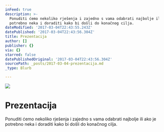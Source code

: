 ```yaml
---
inFeed: true
description: >-
  Ponuditi ćemo nekoliko rješenja i zajedno s vama odabrati najbolje ili ako je
  potrebno neka i doraditi kako bi došli do konačnog cilja.
dateModified: '2017-03-04T22:43:55.243Z'
datePublished: '2017-03-04T22:43:56.304Z'
title: Prezentacija
author: []
publisher: {}
via: {}
starred: false
datePublishedOriginal: '2017-03-04T22:43:56.304Z'
sourcePath: _posts/2017-03-04-prezentacija.md
_type: Blurb

---
```

![](https://the-grid-user-content.s3-us-west-2.amazonaws.com/03b28fbe-3594-430b-8a55-232531169aba.jpg)

# Prezentacija

Ponuditi ćemo nekoliko rješenja i zajedno s vama odabrati najbolje ili ako je potrebno neka i doraditi kako bi došli do konačnog cilja.